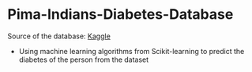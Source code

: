 # Pima-Indians-Diabetes-Database
Source of the database: [Kaggle](https://www.kaggle.com/datasets/uciml/pima-indians-diabetes-database?resource=download)

* Using machine learning algorithms from Scikit-learning to predict the diabetes of the person from the dataset
